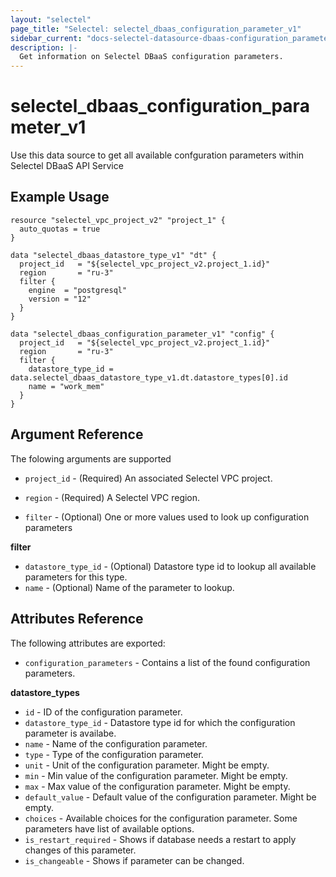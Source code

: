 ```yaml
---
layout: "selectel"
page_title: "Selectel: selectel_dbaas_configuration_parameter_v1"
sidebar_current: "docs-selectel-datasource-dbaas-configuration_parameter-v1"
description: |-
  Get information on Selectel DBaaS configuration parameters.
---
```


# selectel\_dbaas\_configuration_parameter_v1

Use this data source to get all available confguration parameters within Selectel DBaaS API Service

## Example Usage

```hcl
resource "selectel_vpc_project_v2" "project_1" {
  auto_quotas = true
}

data "selectel_dbaas_datastore_type_v1" "dt" {
  project_id   = "${selectel_vpc_project_v2.project_1.id}"
  region       = "ru-3"
  filter {
    engine  = "postgresql"
    version = "12"
  }
}

data "selectel_dbaas_configuration_parameter_v1" "config" {
  project_id   = "${selectel_vpc_project_v2.project_1.id}"
  region       = "ru-3"
  filter {
    datastore_type_id = data.selectel_dbaas_datastore_type_v1.dt.datastore_types[0].id
    name = "work_mem"
  }
}
```

## Argument Reference

The folowing arguments are supported

* `project_id` - (Required) An associated Selectel VPC project.

* `region` - (Required) A Selectel VPC region.

* `filter` - (Optional) One or more values used to look up configuration parameters

**filter**

- `datastore_type_id` - (Optional) Datastore type id to lookup all available parameters for this type.
- `name` - (Optional) Name of the parameter to lookup.

## Attributes Reference

The following attributes are exported:

* `configuration_parameters` - Contains a list of the found configuration parameters.

**datastore_types**

- `id` - ID of the configuration parameter.
- `datastore_type_id` - Datastore type id for which the configuration parameter is availabe.
- `name` - Name of the configuration parameter.
- `type` - Type of the configuration parameter.
- `unit` - Unit of the configuration parameter. Might be empty.
- `min` - Min value of the configuration parameter. Might be empty.
- `max` - Max value of the configuration parameter. Might be empty.
- `default_value` - Default value of the configuration parameter. Might be empty.
- `choices` - Available choices for the configuration parameter. Some parameters have list of available options.
- `is_restart_required` - Shows if database needs a restart to apply changes of this parameter.
- `is_changeable` - Shows if parameter can be changed.
